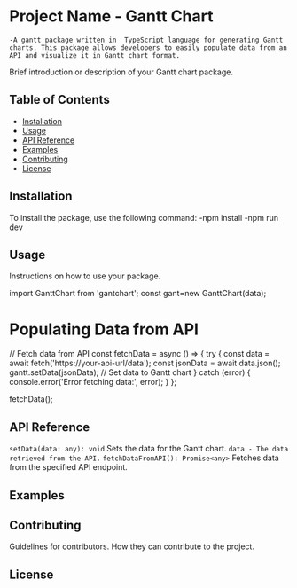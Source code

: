 # Project Name - Gantt Chart
    -A gantt package written in  TypeScript language for generating Gantt charts. This package allows developers to easily populate data from an API and visualize it in Gantt chart format.

Brief introduction or description of your Gantt chart package.

## Table of Contents

- [Installation](#installation)
- [Usage](#usage)
- [API Reference](#api-reference)
- [Examples](#examples)
- [Contributing](#contributing)
- [License](#license)

## Installation

To install the package, use the following command:
 -npm install 
 -npm run dev

## Usage

Instructions on how to use your package.

import GanttChart from 'gantchart';
const gant=new GanttChart(data);

# Populating Data from API

// Fetch data from API
const fetchData = async () => {
  try {
    const data = await fetch('https://your-api-url/data');
    const jsonData = await data.json();
    gantt.setData(jsonData); // Set data to Gantt chart
  } catch (error) {
    console.error('Error fetching data:', error);
  }
};

fetchData();



## API Reference

`setData(data: any): void`
Sets the data for the Gantt chart.
`data - The data retrieved from the API.`
`fetchDataFromAPI(): Promise<any>`
Fetches data from the specified API endpoint.

## Examples



## Contributing

Guidelines for contributors. How they can contribute to the project.

## License

